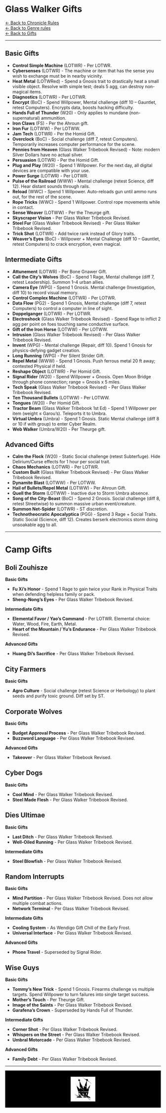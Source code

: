 #  Glass Walker Gifts

[← Back to Chronicle Rules](../../README.md)  
[← Back to Genre rules](../README.md)  
[← Back to Gifts](./README.md)

-----
## Basic Gifts
- **Control Simple Machine** (LOTWR) - Per LOTWR.
- **Cybersenses** (LOTWR) - The machine or item that has the sense you wish to exchange must be in nearby vicinity.
- **Heat Metal** (LOTWRed) - Spend a Gnosis trait to drastically heat a small visible object. Resolve with simple test; deals 5 agg, can destroy non-magical items.
- **Diagnostics** (LOTWR) - Per LOTWR.
- **Encrypt** (BoC) - Spend Willpower, Mental challenge (diff 10 – Gauntlet, retest Computers). Encrypts data, boosts hacking difficulty.
- **Hands Full of Thunder** (W20) - Only applies to mundane (non-supernatural) ammunition.
- **Iron Claws** (FS) - Per the Ahroun gift.
- **Iron Fur** (LOTWW) - Per LOTWW.
- **Jam Tech** (LOTWR) - Per the Homid Gift.
- **Overclock** (BoC) - Social challenge (diff 7, retest Computers). Temporarily increases computer performance for the scene.
- **Pennies from Heaven** (Glass Walker Tribebook Revised) - Note: modern Silver Dollars have no actual silver.
- **Persuasion** (LOTWR) - Per the Homid Gift.
- **Plug and Play** (W20) - Spend 1 Willpower. For the next day, all digital devices are compatible with your use.
- **Power Surge** (LOTWR) - Per LOTWR.
- **Pulse of the Railroad** (WWW) - Mental challenge (retest Science, diff 12). Hear distant sounds through rails.
- **Reload** (WWC) - Spend 1 Willpower. Auto-reloads gun until ammo runs out, for the rest of the scene.
- **Rope Tricks** (WWC) - Spend 1 Willpower. Control rope movements while in contact.
- **Sense Weaver** (LOTWW) - Per the Theurge gift.
- **Skyscraper Vision** - Per Glass Walker Tribebook Revised.
- **Steel Fur** (Glass Walker Tribebook Revised) - Per Glass Walker Tribebook Revised.
- **Trick Shot** (LOTWR) - Add twice rank instead of Glory traits.
- **Weaver’s Eyes** (BoC) - Willpower + Mental Challenge (diff 10 – Gauntlet, retest Computers) to crack encryption, even magical.

## Intermediate Gifts
- **Attunement** (LOTWR) - Per Bone Gnawer Gift.
- **Call the City’s Wolves** (BoC) - Spend 1 Rage, Mental challenge (diff 7, retest Leadership). Summon 1–4 urban allies.
- **Camera Eye** (WPG) - Spend 1 Gnosis. Mental challenge (Investigation, diff 10) to record visual memory.
- **Control Complex Machine** (LOTWR) - Per LOTWR.
- **Data Flow** (PG2) - Spend 1 Gnosis, Mental challenge (diff 7, retest Computers) to control a computer in line of sight.
- **Doppelganger** (LOTWR) - Per LOTWR.
- **Electroshock** (Glass Walker Tribebook Revised) - Spend Rage to inflict 2 agg per point on foes touching same conductive surface.
- **Gift of the Iron Horse** (LOTWW) - Per LOTWW.
- **Intrusion** (Glass Walker Tribebook Revised) - Per Glass Walker Tribebook Revised.
- **Invent** (WPG) - Mental challenge (Repair, diff 10). Spend 1 Gnosis for physics-defying gadget creation.
- **Long Running** (WPG) - Per Silent Strider Gift.
- **Repel Metal** (WWW) - Spend 1 Gnosis. Push ferrous metal 20 ft away; contested Physical if held.
- **Reshape Object** (LOTWR) - Per Homid Gift.
- **Signal Rider** (W20) - Spend Willpower + Gnosis. Open Moon Bridge through phone connection; range = Gnosis x 5 miles.
- **Tech Speak** (Glass Walker Tribebook Revised) - Per Glass Walker Tribebook Revised.
- **Ten Thousand Bullets** (LOTWW) - Per LOTWW.
- **Tongues** (W20) - Per Homid Gift.
- **Tractor Beam** (Glass Walker Tribebook 1st Ed) - Spend 1 Willpower per item (weight ≤ Garou’s). Teleports it to Umbra.
- **Virtual Umbra** (Umbra) - Spend 1 Gnosis. Static Mental challenge (diff 8 or 10 if with group) to enter Cyber Realm.
- **Web Walker** (Umbra/W20) - Per Theurge gift.

## Advanced Gifts
- **Calm the Flock** (W20) - Static Social challenge (retest Subterfuge). Hide Delirium/Curse effects for 1 hour per social trait.
- **Chaos Mechanics** (LOTWR) - Per LOTWR.
- **Custom Built** (Glass Walker Tribebook Revised) - Per Glass Walker Tribebook Revised.
- **Dynamite Blast** (LOTWW) - Per LOTWW.
- **Hail of Bullets/Repel Metal** (LOTWW) - Per Ahroun Gift.
- **Quell the Storm** (LOTWW) - Inactive due to Storm Umbra absence.
- **Song of the City-Beast** (BoC) - Spend 2 Gnosis. Social challenge (diff 8, retest Streetwise) to summon massive urban event/creature.
- **Summon Net-Spider** (LOTWR) - ST discretion.
- **Technotheocratic Apocalyptica** (PGG) - Spend 3 Rage + Social Traits. Static Social (Science, diff 12). Creates berserk electronics storm doing unsoakable agg to all.

---

# Camp Gifts

## Boli Zouhisze
**Basic Gifts**
- **Fu Xi’s Honor** - Spend 1 Rage to gain twice your Rank in Physical Traits when defending helpless family or pack.
- **Sheng-Nong’s Eyes** - Per Glass Walker Tribebook Revised.

**Intermediate Gifts**
- **Elemental Favor / Yao’s Command** - Per LOTWR. Elemental choice: Water, Wood, Fire, Earth, Metal.
- **Heart of the Mountain / Yu’s Endurance** - Per Glass Walker Tribebook Revised.

**Advanced Gifts**
- **Huang Di’s Sacrifice** - Per Glass Walker Tribebook Revised.

## City Farmers
**Basic Gifts**
- **Agro Culture** - Social challenge (retest Science or Herbology) to plant seeds and purify toxic ground. Diff set by ST.

## Corporate Wolves
**Basic Gifts**
- **Budget Approval Process** - Per Glass Walker Tribebook Revised.
- **Buzzword Language** - Per Glass Walker Tribebook Revised.

**Advanced Gifts**
- **Takeover** - Per Glass Walker Tribebook Revised.

## Cyber Dogs
**Basic Gifts**
- **Cool Mind** - Per Glass Walker Tribebook Revised.
- **Steel Made Flesh** - Per Glass Walker Tribebook Revised.

## Dies Ultimae
**Basic Gifts**
- **Last Ditch** - Per Glass Walker Tribebook Revised.
- **Well-Oiled Running** - Per Glass Walker Tribebook Revised.

**Intermediate Gifts**
- **Steel Blowfish** - Per Glass Walker Tribebook Revised.

## Random Interrupts
**Basic Gifts**
- **Mind Partition** - Per Glass Walker Tribebook Revised. Does not allow multiple combat actions.
- **Network Terminal** - Per Glass Walker Tribebook Revised.

**Intermediate Gifts**
- **Cooling System** - As Wendigo Gift Chill of the Early Frost.
- **Universal Interface** - Per Glass Walker Tribebook Revised.

**Advanced Gifts**
- **Phone Travel** - Superseded by Signal Rider.

## Wise Guys
**Basic Gifts**
- **Tommy’s New Trick** - Spend 1 Gnosis. Firearms challenge vs multiple targets. Spend Willpower to turn failures into single target success.
- **Mother’s Touch** - Per Theurge Gift.
- **Image of the Saints** - Per Glass Walker Tribebook Revised.
- **Garafena’s Crown** - Superseded by Hands Full of Thunder.

**Intermediate Gifts**
- **Corner Shot** - Per Glass Walker Tribebook Revised.
- **Whispers on the Street** - Per Glass Walker Tribebook Revised.
- **Umbral Motorcade** - Per Glass Walker Tribebook Revised.

**Advanced Gifts**
- **Family Debt** - Per Glass Walker Tribebook Revised.
-----
<p align="center" style="background-color: #000; padding: 20px;">
  <img src="https://raw.githubusercontent.com/mckn-larp/.github/main/profile/05-queen-glow.png" alt="Knoxville Crown Footer" width="80" style="margin: 0 20px; vertical-align: middle;" />
</p>
